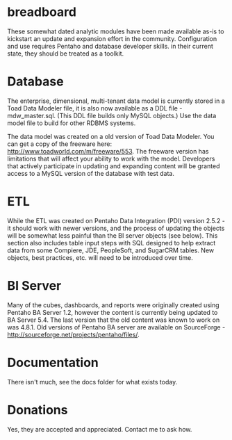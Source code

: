 # breadboard
These somewhat dated analytic modules have been made available as-is to kickstart an update and expansion effort in the community. Configuration and use requires Pentaho and database developer skills.  in their current state, they should be treated as a toolkit.

Database
=========
The enterprise, dimensional, multi-tenant data model is currently stored in a Toad Data Modeler file, it is also now available as a DDL file - mdw_master.sql.  (This DDL file builds only MySQL objects.)  Use the data model file to build for other RDBMS systems.

The data model was created on a old version of Toad Data Modeler. You can get a copy of the freeware here: http://www.toadworld.com/m/freeware/553.  The freeware version has limitations that will affect your ability to work with the model.  Developers that actively participate in updating and expanding content will be granted access to a MySQL version of the database with test data.

ETL
===
While the ETL was created on Pentaho Data Integration (PDI) version 2.5.2 - it should work with newer versions, and the process of updating the objects will be somewhat less painful than the BI server objects (see below).  This section also includes table input steps with SQL designed to help extract data from some Compiere, JDE, PeopleSoft, and SugarCRM tables.  New objects, best practices, etc. will need to be introduced over time.

BI Server
==========
Many of the cubes, dashboards, and reports were originally created using Pentaho BA Server 1.2, however the content is currently being updated to BA Server 5.4.  The last version that the old content was known to work on was 4.8.1.  Old versions of Pentaho BA server are available on SourceForge - http://sourceforge.net/projects/pentaho/files/.  

Documentation
=============
There isn't much, see the docs folder for what exists today.

Donations
=========
Yes, they are accepted and appreciated.  Contact me to ask how.
